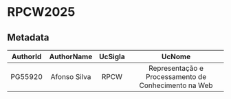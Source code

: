 # RPCW2025

## Metadata

| AuthorId |  AuthorName  | UcSigla |                        UcNome                        |
| :------: | :----------: | :-----: | :--------------------------------------------------: |
| PG55920  | Afonso Silva |  RPCW   | Representação e Processamento de Conhecimento na Web |

